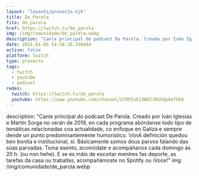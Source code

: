 ```yaml
---
layout: "layouts/proxecto.njk"
title: De_Parola
file: de_parola
href: https://twitch.tv/de_parola
img: /img/comunidade/de_parola.webp
description: "Canle principal do podcast De Parola. Creado por Iván Iglesias e Martín Sorga no verán de 2019, en cada programa abórdanse todo tipo de temáticas relacionadas coa actualidade, co enfoque en Galiza e sempre dende un punto predominantemente humorístico. \n\nA definición quedou ben bonita e institucional, si. Básicamente somos dous parvos falando das súas parvadas. Toma asento, acomódate e acompáñanos cada domingo ás 20 h. (ou non hehe). E se es máis de escoitar mentres fas deporte, as tarefas da casa ou traballas, acompañámoste no Spotify ou iVoox!"
date: 2021-01-05 14:58:28.336044
active: false
platform: twitch
type: proxecto
tags:
  - twitch
  - youtube
  - podcast
redes:
  twitch: https://twitch.tv/de_parola
  youtube: https://www.youtube.com/channel/UCRP2uk13WE5JKGSGp4efhEA
---
```

description: "Canle principal do podcast De Parola. Creado por Iván Iglesias e Martín Sorga no verán de 2019, en cada programa abórdanse todo tipo de temáticas relacionadas coa actualidade, co enfoque en Galiza e sempre dende un punto predominantemente humorístico. \n\nA definición quedou ben bonita e institucional, si. Básicamente somos dous parvos falando das súas parvadas. Toma asento, acomódate e acompáñanos cada domingo ás 20 h. (ou non hehe). E se es máis de escoitar mentres fas deporte, as tarefas da casa ou traballas, acompañámoste no Spotify ou iVoox!"
img: /img/comunidade/de_parola.webp

